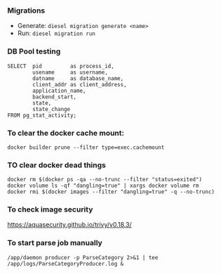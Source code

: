 ### Migrations
 - Generate: `diesel migration generate <name>`
 - Run: `diesel migration run`
 
### DB Pool testing
```
SELECT  pid         as process_id,
        usename     as username,
        datname     as database_name,
        client_addr as client_address,
        application_name,
        backend_start,
        state,
        state_change
FROM pg_stat_activity;
```

### To clear the docker cache mount:
```
docker builder prune --filter type=exec.cachemount
```

### TO clear docker dead things
```
docker rm $(docker ps -qa --no-trunc --filter "status=exited")
docker volume ls -qf "dangling=true" | xargs docker volume rm
docker rmi $(docker images --filter "dangling=true" -q --no-trunc)
```

### To check image security
https://aquasecurity.github.io/trivy/v0.18.3/

### To start parse job manually
```
/app/daemon producer -p ParseCategory 2>&1 | tee /app/logs/ParseCategoryProducer.log &
```